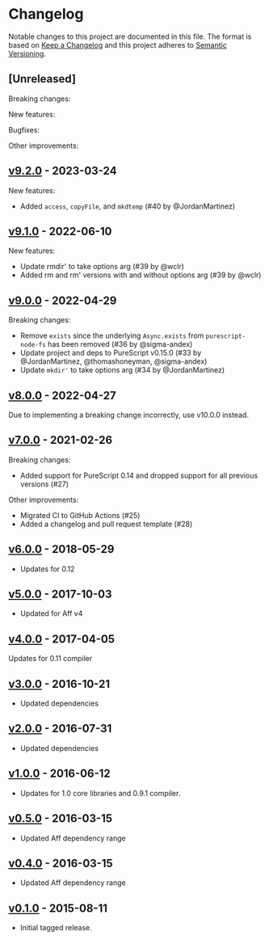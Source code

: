 # Changelog

Notable changes to this project are documented in this file. The format is based on [Keep a Changelog](https://keepachangelog.com/en/1.0.0/) and this project adheres to [Semantic Versioning](https://semver.org/spec/v2.0.0.html).

## [Unreleased]

Breaking changes:

New features:

Bugfixes:

Other improvements:

## [v9.2.0](https://github.com/purescript-node/purescript-node-fs-aff/releases/tag/v9.2.0) - 2023-03-24

New features:

- Added `access`, `copyFile`, and `mkdtemp` (#40 by @JordanMartinez)

## [v9.1.0](https://github.com/purescript-node/purescript-node-fs-aff/releases/tag/v9.1.0) - 2022-06-10

New features:

- Update rmdir' to take options arg (#39 by @wclr)
- Added rm and rm' versions with and without options arg (#39 by @wclr)

## [v9.0.0](https://github.com/purescript-node/purescript-node-fs-aff/releases/tag/v9.0.0) - 2022-04-29

Breaking changes:
- Remove `exists` since the underlying `Async.exists` from `purescript-node-fs` has been removed (#36 by @sigma-andex)
- Update project and deps to PureScript v0.15.0 (#33 by @JordanMartinez, @thomashoneyman, @sigma-andex)
- Update `mkdir'` to take options arg (#34 by @JordanMartinez)

## [v8.0.0](https://github.com/purescript-node/purescript-node-fs-aff/releases/tag/v8.0.0) - 2022-04-27

Due to implementing a breaking change incorrectly, use v10.0.0 instead.

## [v7.0.0](https://github.com/purescript-node/purescript-node-fs-aff/releases/tag/v7.0.0) - 2021-02-26

Breaking changes:
  - Added support for PureScript 0.14 and dropped support for all previous versions (#27)

Other improvements:
  - Migrated CI to GitHub Actions (#25)
  - Added a changelog and pull request template (#28)

## [v6.0.0](https://github.com/purescript-node/purescript-node-fs-aff/releases/tag/v6.0.0) - 2018-05-29

- Updates for 0.12

## [v5.0.0](https://github.com/purescript-node/purescript-node-fs-aff/releases/tag/v5.0.0) - 2017-10-03

- Updated for Aff v4

## [v4.0.0](https://github.com/purescript-node/purescript-node-fs-aff/releases/tag/v4.0.0) - 2017-04-05

Updates for 0.11 compiler

## [v3.0.0](https://github.com/purescript-node/purescript-node-fs-aff/releases/tag/v3.0.0) - 2016-10-21

- Updated dependencies

## [v2.0.0](https://github.com/purescript-node/purescript-node-fs-aff/releases/tag/v2.0.0) - 2016-07-31

- Updated dependencies

## [v1.0.0](https://github.com/purescript-node/purescript-node-fs-aff/releases/tag/v1.0.0) - 2016-06-12

- Updates for 1.0 core libraries and 0.9.1 compiler.

## [v0.5.0](https://github.com/purescript-node/purescript-node-fs-aff/releases/tag/v0.5.0) - 2016-03-15

- Updated Aff dependency range

## [v0.4.0](https://github.com/purescript-node/purescript-node-fs-aff/releases/tag/v0.4.0) - 2016-03-15

- Updated Aff dependency range

## [v0.1.0](https://github.com/purescript-node/purescript-node-fs-aff/releases/tag/v0.1.0) - 2015-08-11

- Initial tagged release.
